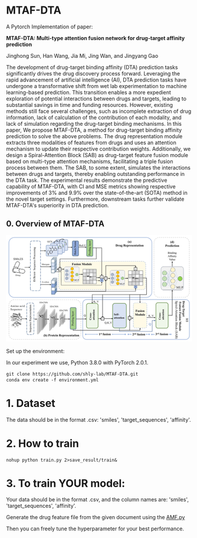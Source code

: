 # MTAF-DTA

A Pytorch Implementation of paper:

**MTAF-DTA: Multi-type attention fusion network for drug-target affinity prediction**

 Jinghong Sun, Han Wang, Jia Mi, Jing Wan, and Jingyang Gao



The development of drug-target binding affinity (DTA) prediction tasks significantly drives the drug discovery process forward. Leveraging the rapid advancement of artificial intelligence (AI), DTA prediction tasks have undergone a transformative shift from wet lab experimentation to machine learning-based prediction. This transition enables a more expedient exploration of potential interactions between drugs and targets, leading to substantial savings in time and funding resources. However, existing methods still face several challenges, such as incomplete extraction of drug information, lack of calculation of the contribution of each modality, and lack of simulation regarding the drug-target binding mechanisms. In this paper, We propose MTAF-DTA, a method for drug-target binding affinity prediction to solve the above problems. The drug representation module extracts three modalities of features from drugs and uses an attention mechanism to update their respective contribution weights. Additionally, we design a Spiral-Attention Block (SAB) as drug-target feature fusion module based on multi-type attention mechanisms, facilitating a triple fusion process between them. The SAB, to some extent, simulates the interactions between drugs and targets, thereby enabling outstanding performance in the DTA task. The experimental results demonstrate the predictive capability of MTAF-DTA, with CI and MSE metrics showing respective improvements of 3$\%$ and 9.9$\%$ over the state-of-the-art (SOTA) method in the novel target settings. Furthermore, downstream tasks further validate MTAF-DTA's superiority in DTA prediction.

## 0. Overview of MTAF-DTA

![fig1](fig1.jpeg)

Set up the environment:

In our experiment we use, Python 3.8.0 with PyTorch  2.0.1.

```
git clone https://github.com/shly-lab/MTAF-DTA.git
conda env create -f environment.yml
```

# 1. Dataset

The data should be in the format .csv: 'smiles', 'target_sequences', 'affinity'.

# 2. How to train

```
nohup python train.py 2>save_result/train&
```

# 3. To train YOUR model:

Your data should be in the format .csv, and the column names are: 'smiles', 'target_sequences', 'affinity'.

Generate the drug feature file from the given document using the [AMF.py](https://github.com/shly-lab/MTAF-DTA/blob/main/AMF.py)

Then you can freely tune the hyperparameter for your best performance.

